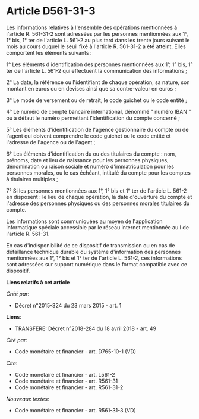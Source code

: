 # Article D561-31-3

Les informations relatives à l'ensemble des opérations mentionnées à l'article R. 561-31-2 sont adressées par les personnes
mentionnées aux 1°, 1° bis, 1° ter de l'article L. 561-2 au plus tard dans les trente jours suivant le mois au cours duquel
le seuil fixé à l'article R. 561-31-2 a été atteint. Elles comportent les éléments suivants :

1° Les éléments d'identification des personnes mentionnées aux 1°, 1° bis, 1° ter de l'article L. 561-2 qui effectuent la
communication des informations ;

2° La date, la référence ou l'identifiant de chaque opération, sa nature, son montant en euros ou en devises ainsi que sa
contre-valeur en euros ;

3° Le mode de versement ou de retrait, le code guichet ou le code entité ;

4° Le numéro de compte bancaire international, dénommé " numéro IBAN " ou à défaut le numéro permettant l'identification du
compte concerné ;

5° Les éléments d'identification de l'agence gestionnaire du compte ou de l'agent qui doivent comprendre le code guichet ou
le code entité et l'adresse de l'agence ou de l'agent ;

6° Les éléments d'identification du ou des titulaires du compte : nom, prénoms, date et lieu de naissance pour les personnes
physiques, dénomination ou raison sociale et numéro d'immatriculation pour les personnes morales, ou le cas échéant, intitulé
du compte pour les comptes à titulaires multiples ;

7° Si les personnes mentionnées aux 1°, 1° bis et 1° ter de l'article L. 561-2 en disposent : le lieu de chaque opération, la
date d'ouverture du compte et l'adresse des personnes physiques ou des personnes morales titulaires du compte.

Les informations sont communiquées au moyen de l'application informatique spéciale accessible par le réseau internet
mentionnée au I de l'article R. 561-31.

En cas d'indisponibilité de ce dispositif de transmission ou en cas de défaillance technique durable du système d'information
des personnes mentionnées aux 1°, 1° bis et 1° ter de l'article L. 561-2, ces informations sont adressées sur support
numérique dans le format compatible avec ce dispositif.

**Liens relatifs à cet article**

_Créé par_:

  - Décret n°2015-324 du 23 mars 2015 - art. 1

**Liens**:

  - TRANSFERE: Décret n°2018-284 du 18 avril 2018 - art. 49

_Cité par_:

  - Code monétaire et financier - art. D765-10-1 (VD)

_Cite_:

  - Code monétaire et financier - art. L561-2
  - Code monétaire et financier - art. R561-31
  - Code monétaire et financier - art. R561-31-2

_Nouveaux textes_:

  - Code monétaire et financier - art. R561-31-3 (VD)
